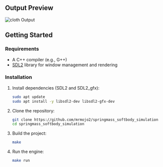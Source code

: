 ## Output Preview

![cloth Output](assets/cloth2.gif)

## Getting Started

### Requirements

- A C++ compiler (e.g., G++)
- [SDL2](https://www.libsdl.org/) library for window management and rendering

### Installation
1. Install dependencies (SDL2 and SDL2_gfx):
   ```bash
   sudo apt update
   sudo apt install -y libsdl2-dev libsdl2-gfx-dev
   ```

2. Clone the repository:
   ```bash
   git clone https://github.com/mrmojo2/springmass_softbody_simulation.git
   cd springmass_softbody_simulation
   ```

3. Build the project:
   ```bash
   make
   ```

4. Run the engine:
   ```bash
   make run
   ```


